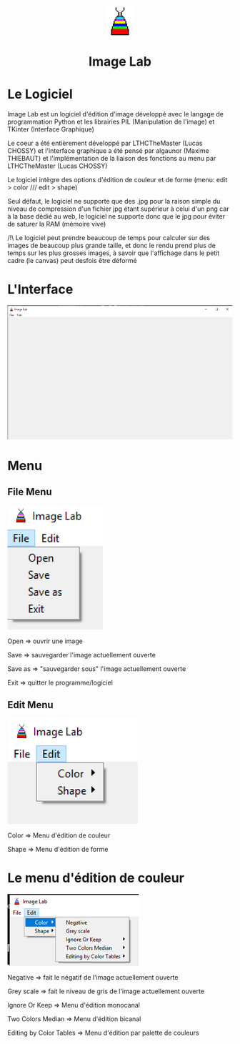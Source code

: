 <div align="center">
<img src="res/icon.png"/>
<h1>Image Lab</h1>
</div>
<div align="left">
</div>

# Le Logiciel

Image Lab est un logiciel d'édition d'image développé avec le langage de programmation Python et les librairies PIL (Manipulation de l'image) et TKinter (Interface Graphique)

Le coeur a été entièrement développé par LTHCTheMaster (Lucas CHOSSY) et l'interface graphique a été pensé par algaunor (Maxime THIEBAUT) et l'implémentation de la liaison des fonctions au menu par LTHCTheMaster (Lucas CHOSSY)

Le logiciel intègre des options d'édition de couleur et de forme (menu: edit > color /// edit > shape)

Seul défaut, le logiciel ne supporte que des .jpg pour la raison simple du niveau de compression d'un fichier jpg étant supérieur à celui d'un png car à la base dédié au web, le logiciel ne supporte donc que le jpg pour éviter de saturer la RAM (mémoire vive)

/!\ Le logiciel peut prendre beaucoup de temps pour calculer sur des images de beaucoup plus grande taille, et donc le rendu prend plus de temps sur les plus grosses images, à savoir que l'affichage dans le petit cadre (le canvas) peut desfois être déformé

# L'Interface
<img src="img_md/interface.png">

# Menu
## File Menu
<img src="img_md/file_menu.png">

Open => ouvrir une image

Save => sauvegarder l'image actuellement ouverte

Save as => "sauvegarder sous" l'image actuellement ouverte

Exit => quitter le programme/logiciel

## Edit Menu
<img src="img_md/edit_menu_overview.png">

Color => Menu d'édition de couleur

Shape => Menu d'édition de forme

# Le menu d'édition de couleur
<img src="img_md/color_menu.png">

Negative => fait le négatif de l'image actuellement ouverte

Grey scale => fait le niveau de gris de l'image actuellement ouverte

Ignore Or Keep => Menu d'édition monocanal

Two Colors Median => Menu d'édition bicanal

Editing by Color Tables => Menu d'édition par palette de couleurs
